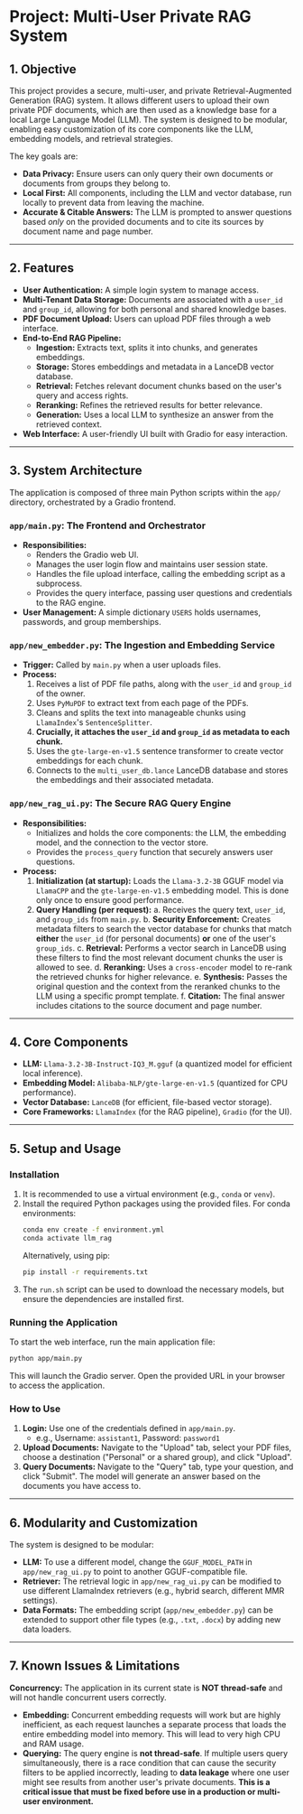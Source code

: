 # Project: Multi-User Private RAG System

## 1. Objective

This project provides a secure, multi-user, and private Retrieval-Augmented Generation (RAG) system. It allows different users to upload their own private PDF documents, which are then used as a knowledge base for a local Large Language Model (LLM). The system is designed to be modular, enabling easy customization of its core components like the LLM, embedding models, and retrieval strategies.

The key goals are:
- **Data Privacy:** Ensure users can only query their own documents or documents from groups they belong to.
- **Local First:** All components, including the LLM and vector database, run locally to prevent data from leaving the machine.
- **Accurate & Citable Answers:** The LLM is prompted to answer questions based *only* on the provided documents and to cite its sources by document name and page number.

---

## 2. Features

- **User Authentication:** A simple login system to manage access.
- **Multi-Tenant Data Storage:** Documents are associated with a `user_id` and `group_id`, allowing for both personal and shared knowledge bases.
- **PDF Document Upload:** Users can upload PDF files through a web interface.
- **End-to-End RAG Pipeline:**
    - **Ingestion:** Extracts text, splits it into chunks, and generates embeddings.
    - **Storage:** Stores embeddings and metadata in a LanceDB vector database.
    - **Retrieval:** Fetches relevant document chunks based on the user's query and access rights.
    - **Reranking:** Refines the retrieved results for better relevance.
    - **Generation:** Uses a local LLM to synthesize an answer from the retrieved context.
- **Web Interface:** A user-friendly UI built with Gradio for easy interaction.

---

## 3. System Architecture

The application is composed of three main Python scripts within the `app/` directory, orchestrated by a Gradio frontend.

### `app/main.py`: The Frontend and Orchestrator

- **Responsibilities:**
    - Renders the Gradio web UI.
    - Manages the user login flow and maintains user session state.
    - Handles the file upload interface, calling the embedding script as a subprocess.
    - Provides the query interface, passing user questions and credentials to the RAG engine.
- **User Management:** A simple dictionary `USERS` holds usernames, passwords, and group memberships.

### `app/new_embedder.py`: The Ingestion and Embedding Service

- **Trigger:** Called by `main.py` when a user uploads files.
- **Process:**
    1.  Receives a list of PDF file paths, along with the `user_id` and `group_id` of the owner.
    2.  Uses `PyMuPDF` to extract text from each page of the PDFs.
    3.  Cleans and splits the text into manageable chunks using `LlamaIndex`'s `SentenceSplitter`.
    4.  **Crucially, it attaches the `user_id` and `group_id` as metadata to each chunk.**
    5.  Uses the `gte-large-en-v1.5` sentence transformer to create vector embeddings for each chunk.
    6.  Connects to the `multi_user_db.lance` LanceDB database and stores the embeddings and their associated metadata.

### `app/new_rag_ui.py`: The Secure RAG Query Engine

- **Responsibilities:**
    - Initializes and holds the core components: the LLM, the embedding model, and the connection to the vector store.
    - Provides the `process_query` function that securely answers user questions.
- **Process:**
    1.  **Initialization (at startup):** Loads the `Llama-3.2-3B` GGUF model via `LlamaCPP` and the `gte-large-en-v1.5` embedding model. This is done only once to ensure good performance.
    2.  **Query Handling (per request):**
        a. Receives the query text, `user_id`, and `group_ids` from `main.py`.
        b. **Security Enforcement:** Creates metadata filters to search the vector database for chunks that match **either** the `user_id` (for personal documents) **or** one of the user's `group_ids`.
        c. **Retrieval:** Performs a vector search in LanceDB using these filters to find the most relevant document chunks the user is allowed to see.
        d. **Reranking:** Uses a `cross-encoder` model to re-rank the retrieved chunks for higher relevance.
        e. **Synthesis:** Passes the original question and the context from the reranked chunks to the LLM using a specific prompt template.
        f. **Citation:** The final answer includes citations to the source document and page number.

---

## 4. Core Components

-   **LLM:** `Llama-3.2-3B-Instruct-IQ3_M.gguf` (a quantized model for efficient local inference).
-   **Embedding Model:** `Alibaba-NLP/gte-large-en-v1.5` (quantized for CPU performance).
-   **Vector Database:** `LanceDB` (for efficient, file-based vector storage).
-   **Core Frameworks:** `LlamaIndex` (for the RAG pipeline), `Gradio` (for the UI).

---

## 5. Setup and Usage

### Installation

1.  It is recommended to use a virtual environment (e.g., `conda` or `venv`).
2.  Install the required Python packages using the provided files. For conda environments:
    ```bash
    conda env create -f environment.yml
    conda activate llm_rag
    ```
    Alternatively, using pip:
    ```bash
    pip install -r requirements.txt
    ```
3.  The `run.sh` script can be used to download the necessary models, but ensure the dependencies are installed first.

### Running the Application

To start the web interface, run the main application file:

```bash
python app/main.py
```

This will launch the Gradio server. Open the provided URL in your browser to access the application.

### How to Use

1.  **Login:** Use one of the credentials defined in `app/main.py`.
    -   e.g., Username: `assistant1`, Password: `password1`
2.  **Upload Documents:** Navigate to the "Upload" tab, select your PDF files, choose a destination ("Personal" or a shared group), and click "Upload".
3.  **Query Documents:** Navigate to the "Query" tab, type your question, and click "Submit". The model will generate an answer based on the documents you have access to.

---

## 6. Modularity and Customization

The system is designed to be modular:

-   **LLM:** To use a different model, change the `GGUF_MODEL_PATH` in `app/new_rag_ui.py` to point to another GGUF-compatible file.
-   **Retriever:** The retrieval logic in `app/new_rag_ui.py` can be modified to use different LlamaIndex retrievers (e.g., hybrid search, different MMR settings).
-   **Data Formats:** The embedding script (`app/new_embedder.py`) can be extended to support other file types (e.g., `.txt`, `.docx`) by adding new data loaders.

---

## 7. Known Issues & Limitations

**Concurrency:** The application in its current state is **NOT thread-safe** and will not handle concurrent users correctly.

-   **Embedding:** Concurrent embedding requests will work but are highly inefficient, as each request launches a separate process that loads the entire embedding model into memory. This will lead to very high CPU and RAM usage.
-   **Querying:** The query engine is **not thread-safe**. If multiple users query simultaneously, there is a race condition that can cause the security filters to be applied incorrectly, leading to **data leakage** where one user might see results from another user's private documents. **This is a critical issue that must be fixed before use in a production or multi-user environment.**